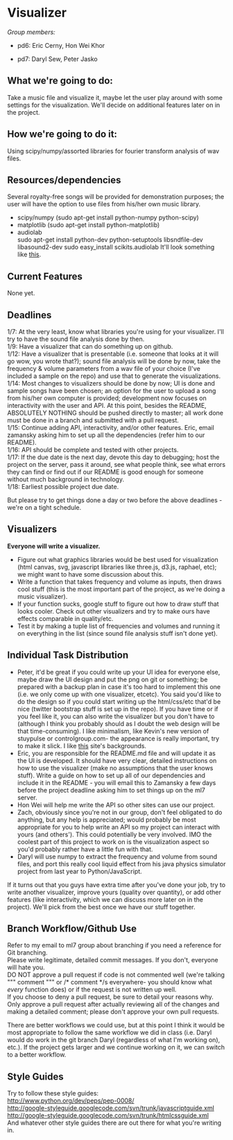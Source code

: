 Visualizer
==========
*Group members:*
*   pd6: Eric Cerny, Hon Wei Khor

*   pd7: Daryl Sew, Peter Jasko

What we're going to do:
-----------------------

Take a music file and visualize it, maybe let the user play around with some settings for the visualization. We'll decide on additional features later on in the project.

How we're going to do it:
------------------------

Using scipy/numpy/assorted libraries for fourier transform analysis of wav files.

Resources/dependencies
----------------------
Several royalty-free songs will be provided for demonstration purposes; the user will have the option to use files from his/her own music library.
*   scipy/numpy (sudo apt-get install python-numpy python-scipy)
*   matplotlib (sudo apt-get install python-matplotlib)
*   audiolab  
    sudo apt-get install python-dev python-setuptools libsndfile-dev libasound2-dev
    sudo easy_install scikits.audiolab
It'll look something like [this](http://code.enthought.com/projects/chaco/pu-audio-spectrum.html).

Current Features
----------------
None yet.

Deadlines
---------
1/7: At the very least, know what libraries you're using for your visualizer. I'll try to have the sound file analysis done by then.  
1/9: Have a visualizer that can do something up on github.  
1/12: Have a visualizer that is presentable (i.e. someone that looks at it will go wow, you wrote that?); sound file analysis will be done by now, take the frequency & volume parameters from a wav file of your choice (I've included a sample on the repo) and use that to generate the visualizations.  
1/14: Most changes to visualizers should be done by now; UI is done and sample songs have been chosen; an option for the user to upload a song from his/her own computer is provided; development now focuses on interactivity with the user and API. At this point, besides the README, ABSOLUTELY NOTHING should be pushed directly to master; all work done must be done in a branch and submitted with a pull request.  
1/15: Continue adding API, interactivity, and/or other features. Eric, email zamansky asking him to set up all the dependencies (refer him to our README).  
1/16: API should be complete and tested with other projects.  
1/17: If the due date is the next day, devote this day to debugging; host the project on the server, pass it around, see what people think, see what errors they can find or find out if our README is good enough for someone without much background in technology.  
1/18: Earliest possible project due date.  

But please try to get things done a day or two before the above deadlines - we're on a tight schedule.

Visualizers
-----------
<b>Everyone will write a visualizer.</b>
*   Figure out what graphics libraries would be best used for visualization (html canvas, svg, javascript libraries like three.js, d3.js, raphael, etc); we might want to have some discussion about this.
*   Write a function that takes frequency and volume as inputs, then draws cool stuff (this is the most important part of the project, as we're doing a music visualizer).
*   If your function sucks, google stuff to figure out how to draw stuff that looks cooler. Check out other visualizers and try to make ours have effects comparable in quality/etc.
*   Test it by making a tuple list of frequencies and volumes and running it on everything in the list (since sound file analysis stuff isn't done yet).

Individual Task Distribution
-----------------
*   Peter, it'd be great if you could write up your UI idea for everyone else, maybe draw the UI design and put the png on git or something; be prepared with a backup plan in case it's too hard to implement this one (i.e. we only come up with one visualizer, etcetc). You said you'd like to do the design so if you could start writing up the html/css/etc that'd be nice (twitter bootstrap stuff is set up in the repo). If you have time or if you feel like it, you can also write the visualizer but you don't have to (although I think you probably should as I doubt the web design will be that time-consuming). I like minimalism, like Kevin's new version of stuypulse or controlgroup.com- the appearance is really important, try to make it slick. I like [this](http://subtlepatterns.com) site's backgrounds.
*   Eric, you are responsible for the README.md file and will update it as the UI is developed. It should have very clear, detailed instructions on how to use the visualizer (make no assumptions that the user knows stuff). Write a guide on how to set up all of our dependencies and include it in the README - you will email this to Zamansky a few days before the project deadline asking him to set things up on the ml7 server.
*   Hon Wei will help me write the API so other sites can use our project.
*   Zach, obviously since you're not in our group, don't feel obligated to do anything, but any help is appreciated; would probably be most appropriate for you to help write an API so my project can interact with yours (and others'). This could potentially be very involved. IMO the coolest part of this project to work on is the visualization aspect so you'd probably rather have a little fun with that.
*   Daryl will use numpy to extract the frequency and volume from sound files, and port this really cool liquid effect from his java physics simulator project from last year to Python/JavaScript.

If it turns out that you guys have extra time after you've done your job, try to write another visualizer, improve yours (quality over quantity), or add other features (like interactivity, which we can discuss more later on in the project). We'll pick from the best once we have our stuff together. 

Branch Workflow/Github Use
--------------------------
Refer to my email to ml7 group about branching if you need a reference for Git branching.  
Please write legitimate, detailed commit messages. If you don't, everyone will hate you.  
DO NOT approve a pull request if code is not commented well (we're talking """ comment """ or /* comment */s everywhere- you should know what *every* function does) or if the request is not written up well.  
If you choose to deny a pull request, be sure to detail your reasons why.  
Only approve a pull request after actually reviewing all of the changes and making a detailed comment; please don't approve your own pull requests.  

There are better workflows we could use, but at this point I think it would be most appropriate to follow the same workflow we did in class (i.e. Daryl would do work in the git branch Daryl (regardless of what I'm working on), etc.). If the project gets larger and we continue working on it, we can switch to a better workflow.

Style Guides
------------
Try to follow these style guides:  
http://www.python.org/dev/peps/pep-0008/  
http://google-styleguide.googlecode.com/svn/trunk/javascriptguide.xml  
http://google-styleguide.googlecode.com/svn/trunk/htmlcssguide.xml  
And whatever other style guides there are out there for what you're writing in.
